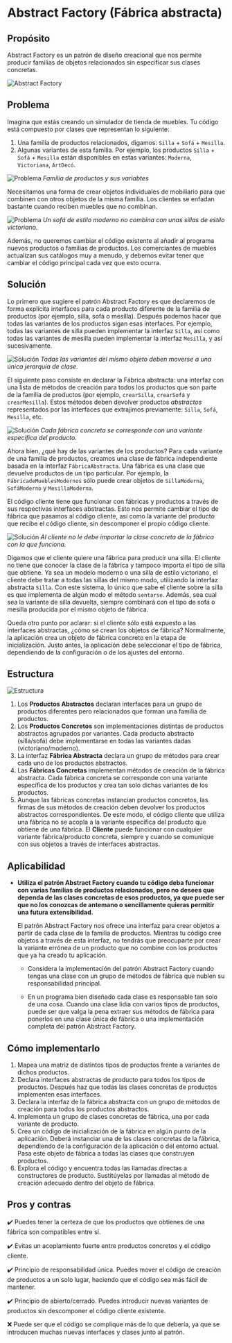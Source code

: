 # Abstract Factory (Fábrica abstracta)

## Propósito

Abstract Factory es un patrón de diseño creacional que nos permite producir familias de objetos relacionados sin especificar sus clases concretas.

![Abstract Factory](./images/abstract-factory.png)

## Problema

Imagina que estás creando un simulador de tienda de muebles. Tu código está compuesto por clases que representan lo siguiente:

1. Una familia de productos relacionados, digamos: `Silla` + `Sofá` + `Mesilla`.
2. Algunas variantes de esta familia. Por ejemplo, los productos `Silla` + `Sofá` + `Mesilla` están disponibles en estas variantes: `Moderna`, `Victoriana`, `ArtDecó`.

![Problema](./images/problem-1.png)
*Familia de productos y sus variabtes*

Necesitamos una forma de crear objetos individuales de mobiliario para que combinen con otros objetos de la misma familia. Los clientes se enfadan bastante cuando reciben muebles que no combinan.

![Problema](./images/problem-2.png)
*Un sofá de estilo moderno no combina con unas sillas de estilo victoriano.*

Además, no queremos cambiar el código existente al añadir al programa nuevos productos o familias de productos. Los comerciantes de muebles actualizan sus catálogos muy a menudo, y debemos evitar tener que cambiar el código principal cada vez que esto ocurra.

## Solución

Lo primero que sugiere el patrón Abstract Factory es que declaremos de forma explícita interfaces para cada producto diferente de la familia de productos (por ejemplo, silla, sofá o mesilla). Después podemos hacer que todas las variantes de los productos sigan esas interfaces. Por ejemplo, todas las variantes de silla pueden implementar la interfaz `Silla`, así como todas las variantes de mesilla pueden implementar la interfaz `Mesilla`, y así sucesivamente.

![Solución](./images/solution-1.png)
*Todas las variantes del mismo objeto deben moverse a una única jerarquía de clase.*

El siguiente paso consiste en declarar la Fábrica abstracta: una interfaz con una lista de métodos de creación para todos los productos que son parte de la familia de productos (por ejemplo, `crearSilla`, `crearSofá` y `crearMesilla`). Estos métodos deben devolver productos *abstractos* representados por las interfaces que extrajimos previamente: `Silla`, `Sofá`, `Mesilla`, etc.

![Solución](./images/solution-2.png)
*Cada fábrica concreta se corresponde con una variante específica del producto.*

Ahora bien, ¿qué hay de las variantes de los productos? Para cada variante de una familia de productos, creamos una clase de fábrica independiente basada en la interfaz `FábricaAbstracta`. Una fábrica es una clase que devuelve productos de un tipo particular. Por ejemplo, la `FábricadeMueblesModernos` sólo puede crear objetos de `SillaModerna`, `SofáModerno` y `MesillaModerna`.

El código cliente tiene que funcionar con fábricas y productos a través de sus respectivas interfaces abstractas. Esto nos permite cambiar el tipo de fábrica que pasamos al código cliente, así como la variante del producto que recibe el código cliente, sin descomponer el propio código cliente.

![Solución](./images/solution-3.png)
*Al cliente no le debe importar la clase concreta de la fábrica con la que funciona.*

Digamos que el cliente quiere una fábrica para producir una silla. El cliente no tiene que conocer la clase de la fábrica y tampoco importa el tipo de silla que obtiene. Ya sea un modelo moderno o una silla de estilo victoriano, el cliente debe tratar a todas las sillas del mismo modo, utilizando la interfaz abstracta `Silla`. Con este sistema, lo único que sabe el cliente sobre la silla es que implementa de algún modo el método `sentarse`. Además, sea cual sea la variante de silla devuelta, siempre combinará con el tipo de sofá o mesilla producida por el mismo objeto de fábrica.

Queda otro punto por aclarar: si el cliente sólo está expuesto a las interfaces abstractas, ¿cómo se crean los objetos de fábrica? Normalmente, la aplicación crea un objeto de fábrica concreto en la etapa de inicialización. Justo antes, la aplicación debe seleccionar el tipo de fábrica, dependiendo de la configuración o de los ajustes del entorno.

## Estructura

![Estructura](./images/structure.png)

1. Los **Productos Abstractos** declaran interfaces para un grupo de productos diferentes pero relacionados que forman una familia de productos.
2. Los **Productos Concretos** son implementaciones distintas de productos abstractos agrupados por variantes. Cada producto abstracto (silla/sofá) debe implementarse en todas las variantes dadas (victoriano/moderno).
3. La interfaz **Fábrica Abstracta** declara un grupo de métodos para crear cada uno de los productos abstractos.
4. Las **Fábricas Concretas** implementan métodos de creación de la fábrica abstracta. Cada fábrica concreta se corresponde con una variante específica de los productos y crea tan solo dichas variantes de los productos.
5. Aunque las fábricas concretas instancian productos concretos, las firmas de sus métodos de creación deben devolver los productos abstractos correspondientes. De este modo, el código cliente que utiliza una fábrica no se acopla a la variante específica del producto que obtiene de una fábrica. El **Cliente** puede funcionar con cualquier variante fábrica/producto concreta, siempre y cuando se comunique con sus objetos a través de interfaces abstractas.

## Aplicabilidad

* **Utiliza el patrón Abstract Factory cuando tu código deba funcionar con varias familias de productos relacionados, pero no desees que dependa de las clases concretas de esos productos, ya que puede ser que no los conozcas de antemano o sencillamente quieras permitir una futura extensibilidad.**

  El patrón Abstract Factory nos ofrece una interfaz para crear objetos a partir de cada clase de la familia de productos. Mientras tu código cree objetos a través de esta interfaz, no tendrás que preocuparte por crear la variante errónea de un producto que no combine con los productos que ya ha creado tu aplicación.

  * Considera la implementación del patrón Abstract Factory cuando tengas una clase con un grupo de métodos de fábrica que nublen su responsabilidad principal.

  * En un programa bien diseñado cada clase es responsable tan solo de una cosa. Cuando una clase lidia con varios tipos de productos, puede ser que valga la pena extraer sus métodos de fábrica para ponerlos en una clase única de fábrica o una implementación completa del patrón Abstract Factory.

## Cómo implementarlo

1. Mapea una matriz de distintos tipos de productos frente a variantes de dichos productos.
2. Declara interfaces abstractas de producto para todos los tipos de productos. Después haz que todas las clases concretas de productos implementen esas interfaces.
3. Declara la interfaz de la fábrica abstracta con un grupo de métodos de creación para todos los productos abstractos.
4. Implementa un grupo de clases concretas de fábrica, una por cada variante de producto.
5. Crea un código de inicialización de la fábrica en algún punto de la aplicación. Deberá instanciar una de las clases concretas de la fábrica, dependiendo de la configuración de la aplicación o del entorno actual. Pasa este objeto de fábrica a todas las clases que construyen productos.
6. Explora el código y encuentra todas las llamadas directas a constructores de producto. Sustitúyelas por llamadas al método de creación adecuado dentro del objeto de fábrica.

## Pros y contras

:heavy_check_mark: Puedes tener la certeza de que los productos que obtienes de una fábrica son compatibles entre sí.

:heavy_check_mark: Evitas un acoplamiento fuerte entre productos concretos y el código cliente.

:heavy_check_mark: Principio de responsabilidad única. Puedes mover el código de creación de productos a un solo lugar, haciendo que el código sea más fácil de mantener.

:heavy_check_mark: Principio de abierto/cerrado. Puedes introducir nuevas variantes de productos sin descomponer el código cliente existente.

:x: Puede ser que el código se complique más de lo que debería, ya que se introducen muchas nuevas interfaces y clases junto al patrón.
